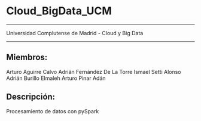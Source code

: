 # Cloud_BigData_UCM
------------------------------------------------------------

Universidad Complutense de Madrid - Cloud y Big Data

------------------------------------------------------------

Miembros:
------------------------------------------------------------
Arturo Aguirre Calvo
Adrián Fernández De La Torre
Ismael Setti Alonso
Adrián Burillo Elmaleh
Arturo Pinar Adán


Descripción:
------------------------------------------------------------
Procesamiento de datos con pySpark

